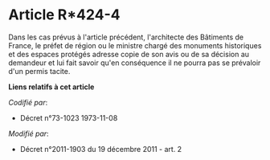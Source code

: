 # Article R*424-4

Dans les cas prévus à l'article précédent, l'architecte des Bâtiments de France, le préfet de région ou le ministre chargé
des monuments historiques et des espaces protégés adresse copie de son avis ou de sa décision au demandeur et lui fait savoir
qu'en conséquence il ne pourra pas se prévaloir d'un permis tacite.

**Liens relatifs à cet article**

_Codifié par_:

  - Décret n°73-1023 1973-11-08

_Modifié par_:

  - Décret n°2011-1903 du 19 décembre 2011 - art. 2
